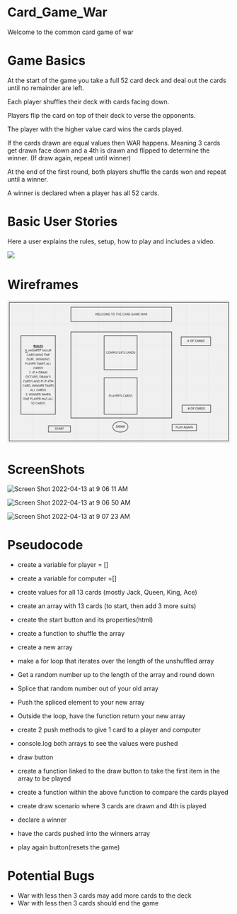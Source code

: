 # Card_Game_War
Welcome to the common card game of war

# Game Basics
At the start of the game you take a full 52 card deck and deal out the cards until no remainder are left.

Each player shuffles their deck with cards facing down.

Players flip the card on top of their deck to verse the opponents.

The player with the higher value card wins the cards played.

If the cards drawn are equal values then WAR happens. Meaning 3 cards get drawn face down and a 4th is drawn and flipped to determine the winner. (If draw again, repeat until winner)

At the end of the first round, both players shuffle the cards won and repeat until a winner.

A winner is declared when a player has all 52 cards.

# Basic User Stories
Here a user explains the rules, setup, how to play and includes a video.

![](https://playingcarddecks.com/blogs/how-to-play/war-game-rules)


# Wireframes
![](https://github.com/Jmajane/Card_Game_War/blob/main/Screen%20Shot%202022-04-06%20at%2011.00.09%20AM.png?raw=true)

# ScreenShots

![Screen Shot 2022-04-13 at 9 06 11 AM](https://user-images.githubusercontent.com/100162086/163188079-66a5c6dc-4f98-4864-a306-9454a496af6a.png)

![Screen Shot 2022-04-13 at 9 06 50 AM](https://user-images.githubusercontent.com/100162086/163188113-9112eb5b-ceb7-4fbf-9e1e-328bc8e87132.png)

![Screen Shot 2022-04-13 at 9 07 23 AM](https://user-images.githubusercontent.com/100162086/163188133-be834efc-2193-4caa-8283-3b2cc373998c.png)


# Pseudocode
- create a variable for player = []
- create a variable for computer =[]

- create values for all 13 cards (mostly Jack, Queen, King, Ace)

- create an array with 13 cards (to start, then add 3 more suits)

- create the start button and its properties(html) 

- create a function to shuffle the array

- create a new array
- make a for loop that iterates over the length of the unshuffled array
- Get a random number up to the length of the array and round down
- Splice that random number out of your old array
- Push the spliced element to your new array
- Outside the loop, have the function return your new array

- create 2 push methods to give 1 card to a player and computer

- console.log both arrays to see the values were pushed

- draw button

- create a function linked to the draw button to take the first item
in the array to be played

- create a function within the above function to compare the cards played
- create draw scenario where 3 cards are drawn and 4th is played
- declare a winner
- have the cards pushed into the winners array

- play again button(resets the game)

# Potential Bugs
- War with less then 3 cards may add more cards to the deck
- War with less then 3 cards should end the game
